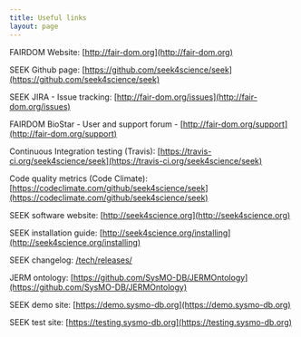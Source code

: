 ```yaml
---
title: Useful links
layout: page
---
```


FAIRDOM Website: [http://fair-dom.org](http://fair-dom.org)

SEEK Github page: [https://github.com/seek4science/seek](https://github.com/seek4science/seek)

SEEK JIRA - Issue tracking: [http://fair-dom.org/issues](http://fair-dom.org/issues)

FAIRDOM BioStar - User and support forum - [http://fair-dom.org/support](http://fair-dom.org/support)

​Continuous Integration testing (Travis): [https://travis-ci.org/seek4science/seek](https://travis-ci.org/seek4science/seek)

Code quality metrics (Code Climate): [https://codeclimate.com/github/seek4science/seek​](https://codeclimate.com/github/seek4science/seek)

SEEK software website: [http://seek4science.org](http://seek4science.org)

SEEK installation guide: [http://seek4science.org/installing](http://seek4science.org/installing)

SEEK changelog: [/tech/releases/](/tech/releases)

JERM ontology: [https://github.com/SysMO-DB/JERMOntology](https://github.com/SysMO-DB/JERMOntology)

SEEK demo site: [https://demo.sysmo-db.org](https://demo.sysmo-db.org)

SEEK test site: [https://testing.sysmo-db.org](https://testing.sysmo-db.org)
